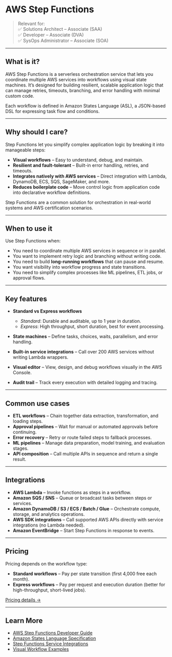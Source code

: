 # AWS Step Functions

> Relevant for:  
> ✅ Solutions Architect – Associate (SAA)  
> ✅ Developer – Associate (DVA)  
> ✅ SysOps Administrator – Associate (SOA)

---

## What is it?

AWS Step Functions is a serverless orchestration service that lets you coordinate multiple AWS services into workflows using visual state machines. It’s designed for building resilient, scalable application logic that can manage retries, timeouts, branching, and error handling with minimal custom code.

Each workflow is defined in Amazon States Language (ASL), a JSON-based DSL for expressing task flow and conditions.

---

## Why should I care?

Step Functions let you simplify complex application logic by breaking it into manageable steps:

- **Visual workflows** – Easy to understand, debug, and maintain.
- **Resilient and fault-tolerant** – Built-in error handling, retries, and timeouts.
- **Integrates natively with AWS services** – Direct integration with Lambda, DynamoDB, ECS, SQS, SageMaker, and more.
- **Reduces boilerplate code** – Move control logic from application code into declarative workflow definitions.

Step Functions are a common solution for orchestration in real-world systems and AWS certification scenarios.

---

## When to use it

Use Step Functions when:

- You need to coordinate multiple AWS services in sequence or in parallel.
- You want to implement retry logic and branching without writing code.
- You need to build **long-running workflows** that can pause and resume.
- You want visibility into workflow progress and state transitions.
- You need to simplify complex processes like ML pipelines, ETL jobs, or approval flows.

---

## Key features

- **Standard vs Express workflows**  
  - *Standard*: Durable and auditable, up to 1 year in duration.  
  - *Express*: High throughput, short duration, best for event processing.

- **State machines** – Define tasks, choices, waits, parallelism, and error handling.
- **Built-in service integrations** – Call over 200 AWS services without writing Lambda wrappers.
- **Visual editor** – View, design, and debug workflows visually in the AWS Console.
- **Audit trail** – Track every execution with detailed logging and tracing.

---

## Common use cases

- **ETL workflows** – Chain together data extraction, transformation, and loading steps.
- **Approval pipelines** – Wait for manual or automated approvals before continuing.
- **Error recovery** – Retry or route failed steps to fallback processes.
- **ML pipelines** – Manage data preparation, model training, and evaluation stages.
- **API composition** – Call multiple APIs in sequence and return a single result.

---

## Integrations

- **AWS Lambda** – Invoke functions as steps in a workflow.
- **Amazon SQS / SNS** – Queue or broadcast tasks between steps or services.
- **Amazon DynamoDB / S3 / ECS / Batch / Glue** – Orchestrate compute, storage, and analytics operations.
- **AWS SDK integrations** – Call supported AWS APIs directly with service integrations (no Lambda needed).
- **Amazon EventBridge** – Start Step Functions in response to events.

---

## Pricing

Pricing depends on the workflow type:

- **Standard workflows** – Pay per state transition (first 4,000 free each month).
- **Express workflows** – Pay per request and execution duration (better for high-throughput, short-lived jobs).

[Pricing details →](https://aws.amazon.com/step-functions/pricing/)

---

## Learn More

- [AWS Step Functions Developer Guide](https://docs.aws.amazon.com/step-functions/latest/dg/welcome.html)
- [Amazon States Language Specification](https://states-language.net/spec.html)
- [Step Functions Service Integrations](https://docs.aws.amazon.com/step-functions/latest/dg/concepts-service-integrations.html)
- [Visual Workflow Examples](https://docs.aws.amazon.com/step-functions/latest/dg/tutorials.html)
